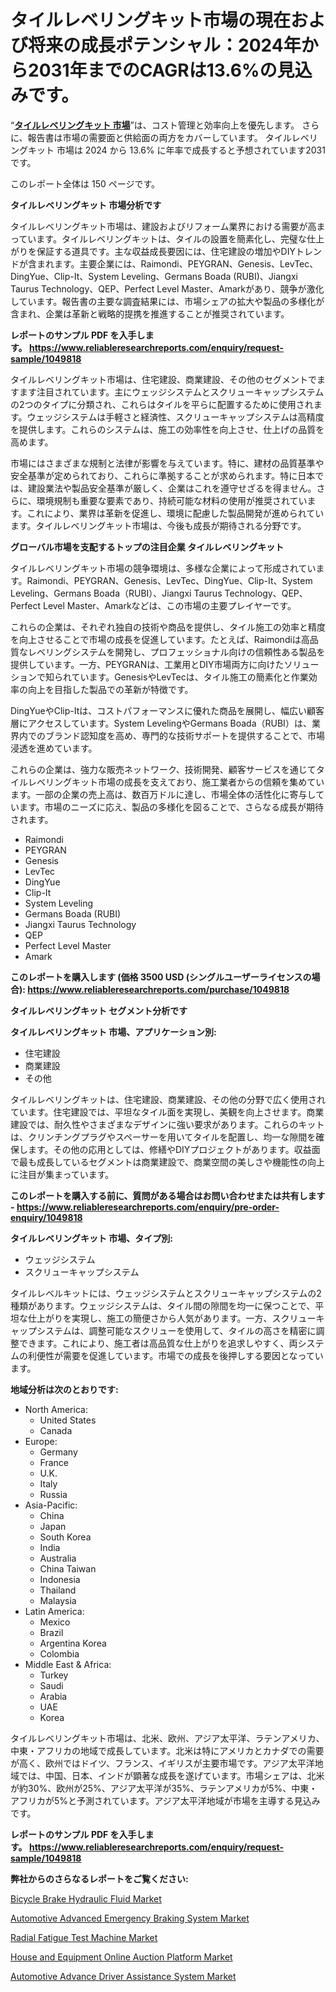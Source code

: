 <p><h1>タイルレベリングキット市場の現在および将来の成長ポテンシャル：2024年から2031年までのCAGRは13.6%の見込みです。</h1></p><p>&ldquo;<strong><a href="https://www.reliableresearchreports.com/tile-levelling-kits-r1049818?utm_campaign=107&utm_medium=9&utm_source=Github&utm_content=ia&utm_term=08122024&utm_id=tile-levelling-kits">タイルレベリングキット 市場</a></strong>&rdquo;は、コスト管理と効率向上を優先します。 さらに、報告書は市場の需要面と供給面の両方をカバーしています。 タイルレベリングキット 市場は 2024 から 13.6% に年率で成長すると予想されています2031 です。</p>
<p>このレポート全体は 150 ページです。</p>
<p><strong>タイルレベリングキット 市場分析です</strong></p>
<p><p>タイルレベリングキット市場は、建設およびリフォーム業界における需要が高まっています。タイルレベリングキットは、タイルの設置を簡素化し、完璧な仕上がりを保証する道具です。主な収益成長要因には、住宅建設の増加やDIYトレンドが含まれます。主要企業には、Raimondi、PEYGRAN、Genesis、LevTec、DingYue、Clip-It、System Leveling、Germans Boada (RUBI)、Jiangxi Taurus Technology、QEP、Perfect Level Master、Amarkがあり、競争が激化しています。報告書の主要な調査結果には、市場シェアの拡大や製品の多様化が含まれ、企業は革新と戦略的提携を推進することが推奨されています。</p></p>
<p><strong>レポートのサンプル PDF を入手します。&nbsp;<a href="https://www.reliableresearchreports.com/enquiry/request-sample/1049818?utm_campaign=107&utm_medium=9&utm_source=Github&utm_content=ia&utm_term=08122024&utm_id=tile-levelling-kits">https://www.reliableresearchreports.com/enquiry/request-sample/1049818</a></strong></p>
<p><p>タイルレベリングキット市場は、住宅建設、商業建設、その他のセグメントでますます注目されています。主にウェッジシステムとスクリューキャップシステムの2つのタイプに分類され、これらはタイルを平らに配置するために使用されます。ウェッジシステムは手軽さと経済性、スクリューキャップシステムは高精度を提供します。これらのシステムは、施工の効率性を向上させ、仕上げの品質を高めます。</p><p>市場にはさまざまな規制と法律が影響を与えています。特に、建材の品質基準や安全基準が定められており、これらに準拠することが求められます。特に日本では、建設業法や製品安全基準が厳しく、企業はこれを遵守せざるを得ません。さらに、環境規制も重要な要素であり、持続可能な材料の使用が推奨されています。これにより、業界は革新を促進し、環境に配慮した製品開発が進められています。タイルレベリングキット市場は、今後も成長が期待される分野です。</p></p>
<p><strong>グローバル市場を支配するトップの注目企業 タイルレベリングキット</strong></p>
<p><p>タイルレベリングキット市場の競争環境は、多様な企業によって形成されています。Raimondi、PEYGRAN、Genesis、LevTec、DingYue、Clip-It、System Leveling、Germans Boada（RUBI）、Jiangxi Taurus Technology、QEP、Perfect Level Master、Amarkなどは、この市場の主要プレイヤーです。</p><p>これらの企業は、それぞれ独自の技術や商品を提供し、タイル施工の効率と精度を向上させることで市場の成長を促進しています。たとえば、Raimondiは高品質なレベリングシステムを開発し、プロフェッショナル向けの信頼性ある製品を提供しています。一方、PEYGRANは、工業用とDIY市場両方に向けたソリューションで知られています。GenesisやLevTecは、タイル施工の簡素化と作業効率の向上を目指した製品での革新が特徴です。</p><p>DingYueやClip-Itは、コストパフォーマンスに優れた商品を展開し、幅広い顧客層にアクセスしています。System LevelingやGermans Boada（RUBI）は、業界内でのブランド認知度を高め、専門的な技術サポートを提供することで、市場浸透を進めています。</p><p>これらの企業は、強力な販売ネットワーク、技術開発、顧客サービスを通じてタイルレベリングキット市場の成長を支えており、施工業者からの信頼を集めています。一部の企業の売上高は、数百万ドルに達し、市場全体の活性化に寄与しています。市場のニーズに応え、製品の多様化を図ることで、さらなる成長が期待されます。</p></p>
<p><ul><li>Raimondi</li><li>PEYGRAN</li><li>Genesis</li><li>LevTec</li><li>DingYue</li><li>Clip-It</li><li>System Leveling</li><li>Germans Boada (RUBI)</li><li>Jiangxi Taurus Technology</li><li>QEP</li><li>Perfect Level Master</li><li>Amark</li></ul></p>
<p><strong>このレポートを購入します (価格 3500 USD (シングルユーザーライセンスの場合):&nbsp;<a href="https://www.reliableresearchreports.com/purchase/1049818?utm_campaign=107&utm_medium=9&utm_source=Github&utm_content=ia&utm_term=08122024&utm_id=tile-levelling-kits">https://www.reliableresearchreports.com/purchase/1049818</a></strong></p>
<p><strong>タイルレベリングキット セグメント分析です</strong></p>
<p><strong>タイルレベリングキット 市場、アプリケーション別:</strong></p>
<p><ul><li>住宅建設</li><li>商業建設</li><li>その他</li></ul></p>
<p><p>タイルレベリングキットは、住宅建設、商業建設、その他の分野で広く使用されています。住宅建設では、平坦なタイル面を実現し、美観を向上させます。商業建設では、耐久性やさまざまなデザインに強い要求があります。これらのキットは、クリンチングプラグやスペーサーを用いてタイルを配置し、均一な隙間を確保します。その他の応用としては、修繕やDIYプロジェクトがあります。収益面で最も成長しているセグメントは商業建設で、商業空間の美しさや機能性の向上に注目が集まっています。</p></p>
<p><strong>このレポートを購入する前に、質問がある場合はお問い合わせまたは共有します - <a href="https://www.reliableresearchreports.com/enquiry/pre-order-enquiry/1049818?utm_campaign=107&utm_medium=9&utm_source=Github&utm_content=ia&utm_term=08122024&utm_id=tile-levelling-kits">https://www.reliableresearchreports.com/enquiry/pre-order-enquiry/1049818</a></strong></p>
<p><strong>タイルレベリングキット 市場、タイプ別:</strong></p>
<p><ul><li>ウェッジシステム</li><li>スクリューキャップシステム</li></ul></p>
<p><p>タイルレベルキットには、ウェッジシステムとスクリューキャップシステムの2種類があります。ウェッジシステムは、タイル間の隙間を均一に保つことで、平坦な仕上がりを実現し、施工の簡便さから人気があります。一方、スクリューキャップシステムは、調整可能なスクリューを使用して、タイルの高さを精密に調整できます。これにより、施工者は高品質な仕上がりを追求しやすく、両システムの利便性が需要を促進しています。市場での成長を後押しする要因となっています。</p></p>
<p><strong>地域分析は次のとおりです:</strong></p>
<p><ul>
    <li>
        North America:
        <ul>
            <li>United States</li>
            <li>Canada</li>
        </ul>
    </li>
    <li>
        Europe:
        <ul>
            <li>Germany</li>
            <li>France</li>
            <li>U.K.</li>
            <li>Italy</li>
            <li>Russia</li>
        </ul>
    </li>
    <li>
        Asia-Pacific:
        <ul>
            <li>China</li>
            <li>Japan</li>
            <li>South Korea</li>
            <li>India</li>
            <li>Australia</li>
            <li>China Taiwan</li>
            <li>Indonesia</li>
            <li>Thailand</li>
            <li>Malaysia</li>
        </ul>
    </li>
    <li>
        Latin America:
        <ul>
            <li>Mexico</li>
            <li>Brazil</li>
            <li>Argentina Korea</li>
            <li>Colombia</li>
        </ul>
    </li>
    <li>
        Middle East & Africa:
        <ul>
            <li>Turkey</li>
            <li>Saudi</li>
            <li>Arabia</li>
            <li>UAE</li>
            <li>Korea</li>
        </ul>
    </li>
    </ul></p>
<p><p>タイルレベリングキット市場は、北米、欧州、アジア太平洋、ラテンアメリカ、中東・アフリカの地域で成長しています。北米は特にアメリカとカナダでの需要が高く、欧州ではドイツ、フランス、イギリスが主要市場です。アジア太平洋地域では、中国、日本、インドが顕著な成長を遂げています。市場シェアは、北米が約30%、欧州が25%、アジア太平洋が35%、ラテンアメリカが5%、中東・アフリカが5%と予測されています。アジア太平洋地域が市場を主導する見込みです。</p></p>
<p><strong>レポートのサンプル PDF を入手します。&nbsp;<a href="https://www.reliableresearchreports.com/enquiry/request-sample/1049818?utm_campaign=107&utm_medium=9&utm_source=Github&utm_content=ia&utm_term=08122024&utm_id=tile-levelling-kits">https://www.reliableresearchreports.com/enquiry/request-sample/1049818</a></strong></p>
<p><strong>弊社からのさらなるレポートをご覧ください:</strong></p>
<p><p><a href="https://issuu.com/reportprime-2/docs/bicycle-brake-hydraulic-fluid-market-size-2030.ppt?utm_campaign=107&utm_medium=9&utm_source=Github&utm_content=ia&utm_term=08122024&utm_id=tile-levelling-kits">Bicycle Brake Hydraulic Fluid Market</a></p><p><a href="https://www.linkedin.com/pulse/automotive-insight-dial-hexdf?utm_campaign=107&utm_medium=9&utm_source=Github&utm_content=ia&utm_term=08122024&utm_id=tile-levelling-kits">Automotive Advanced Emergency Braking System Market</a></p><p><a href="https://github.com/arionmp/Market-Research-Report-List-5/blob/main/radial-fatigue-test-machine-market.md?utm_campaign=107&utm_medium=9&utm_source=Github&utm_content=ia&utm_term=08122024&utm_id=tile-levelling-kits">Radial Fatigue Test Machine Market</a></p><p><a href="https://github.com/dmitriyvo6rog/Market-Research-Report-List-1/blob/main/house-and-equipment-online-auction-platform-market.md?utm_campaign=107&utm_medium=9&utm_source=Github&utm_content=ia&utm_term=08122024&utm_id=tile-levelling-kits">House and Equipment Online Auction Platform Market</a></p><p><a href="https://www.linkedin.com/pulse/why-automotive-advance-driver-assistance-system-market-rise-1tgge?utm_campaign=107&utm_medium=9&utm_source=Github&utm_content=ia&utm_term=08122024&utm_id=tile-levelling-kits">Automotive Advance Driver Assistance System Market</a></p></p>